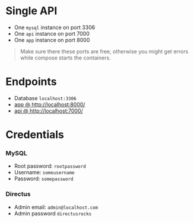 Single API
==========

- One `mysql` instance on port 3306
- One `api` instance on port 7000
- One `app` instance on port 8000

> Make sure there these ports are free, otherwise you might get errors while compose starts the containers.

Endpoints
=========

- Database `localhost:3306`
- [app @ http://localhost:8000/](http://localhost:8000/)
- [api @ http://localhost:7000/](http://localhost:7000/)

Credentials
===========

### MySQL

- Root password: `rootpassword`
- Username: `someusername`
- Password: `somepassword`

### Directus

- Admin email: `admin@localhost.com`
- Admin password `directusrocks`
